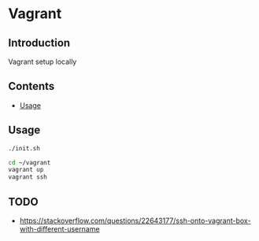 # Vagrant

## Introduction

Vagrant setup locally

## Contents

- [Usage](#usage)

## Usage

```bash
./init.sh

cd ~/vagrant
vagrant up
vagrant ssh
```

## TODO

- https://stackoverflow.com/questions/22643177/ssh-onto-vagrant-box-with-different-username
